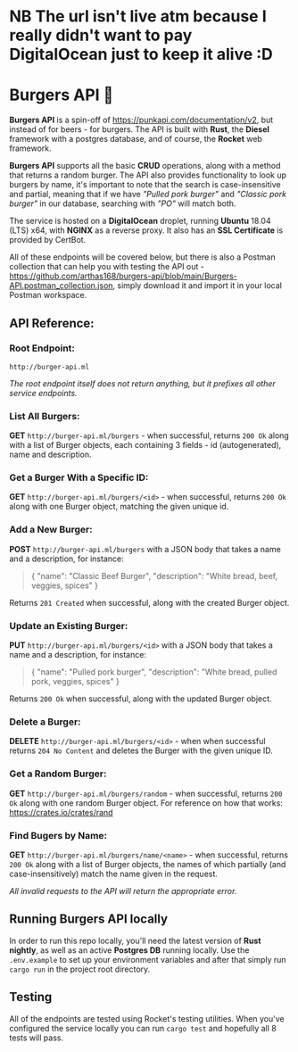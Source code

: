 # NB The url isn't live atm because I really didn't want to pay DigitalOcean just to keep it alive :D

# Burgers API 🍔

**Burgers API** is a spin-off of https://punkapi.com/documentation/v2, but instead of for beers - for burgers. The API is built with **Rust**, the **Diesel** framework with a postgres database, and of course, the **Rocket** web framework. 

**Burgers API** supports all the basic **CRUD** operations, along with a method that returns a random burger. The API also provides functionality to look up burgers by name, it's important to note that the search is case-insensitive and partial, meaning that if we have *"Pulled pork burger"* and *"Classic pork burger"* in our database, searching with *"PO"* will match both.

The service is hosted on a **DigitalOcean** droplet, running **Ubuntu** 18.04 (LTS) x64, with **NGINX** as a reverse proxy. It also has an **SSL Certificate** is provided by CertBot.

All of these endpoints will be covered below, but there is also a Postman collection that can help you with testing the API out - https://github.com/arthas168/burgers-api/blob/main/Burgers-API.postman_collection.json, simply download it and import it in your local Postman workspace.

## API Reference:

### Root Endpoint:
`http://burger-api.ml`

*The root endpoint itself does not return anything, but it prefixes all other service endpoints.*

### List All Burgers:
**GET** `http://burger-api.ml/burgers` - when successful, returns `200 Ok` along with a list of Burger objects, each containing 3 fields - id (autogenerated), name and description.

### Get a Burger With a Specific ID:
**GET** `http://burger-api.ml/burgers/<id>` - when successful, returns `200 Ok` along with one Burger object, matching the given unique id.
  
### Add a New Burger:
**POST** `http://burger-api.ml/burgers` with a JSON body that takes a name and a description, for instance:
> {
    "name": "Classic Beef Burger",
    "description": "White bread, beef, veggies, spices"
}

Returns `201 Created` when successful, along with the created Burger object.

### Update an Existing Burger:
**PUT** `http://burger-api.ml/burgers/<id>` with a JSON body that takes a name and a description, for instance:
> {
    "name": "Pulled pork burger",
    "description": "White bread, pulled pork, veggies, spices"
}

Returns `200 Ok` when successful, along with the updated Burger object.
  
### Delete a Burger:
**DELETE** `http://burger-api.ml/burgers/<id>` - when when successful returns `204 No Content` and deletes the Burger with the given unique ID.
  
### Get a Random Burger:
**GET** `http://burger-api.ml/burgers/random` - when successful, returns `200 Ok` along with one random Burger object. For reference on how that works: https://crates.io/crates/rand

### Find Bugers by Name:
**GET** `http://burger-api.ml/burgers/name/<name>` - when successful, returns `200 Ok` along with a list of Burger objects, the names of which partially (and case-insensitively) match the name given in the request.
  
*All invalid requests to the API will return the appropriate error.*

## Running Burgers API locally
In order to run this repo locally, you'll need the latest version of **Rust nightly**, as well as an active **Postgres DB** running locally. Use the `.env.example` to set up your environment variables and after that simply run `cargo run` in the project root directory.

## Testing
All of the endpoints are tested using Rocket's testing utilities. When you've configured the service locally you can run `cargo test` and hopefully all 8 tests will pass.
